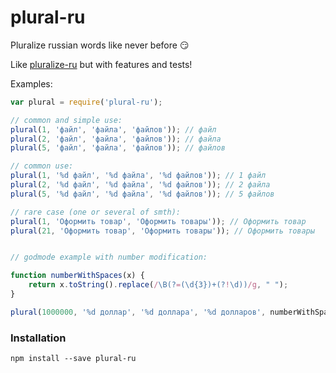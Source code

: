 # plural-ru

Pluralize russian words like never before 😏

Like [pluralize-ru](https://github.com/kulakowka/pluralize-ru) but with features and tests!

Examples:

```js
var plural = require('plural-ru');

// common and simple use:
plural(1, 'файл', 'файла', 'файлов')); // файл
plural(2, 'файл', 'файла', 'файлов')); // файла
plural(5, 'файл', 'файла', 'файлов')); // файлов

// common use:
plural(1, '%d файл', '%d файла', '%d файлов')); // 1 файл
plural(2, '%d файл', '%d файла', '%d файлов')); // 2 файла
plural(5, '%d файл', '%d файла', '%d файлов')); // 5 файлов

// rare case (one or several of smth):
plural(1, 'Оформить товар', 'Оформить товары')); // Оформить товар
plural(21, 'Оформить товар', 'Оформить товары')); // Оформить товары


// godmode example with number modification:

function numberWithSpaces(x) {
    return x.toString().replace(/\B(?=(\d{3})+(?!\d))/g, " ");
}

plural(1000000, '%d доллар', '%d доллара', '%d долларов', numberWithSpaces); // 1 000 000 долларов
```

### Installation

```
npm install --save plural-ru
```
